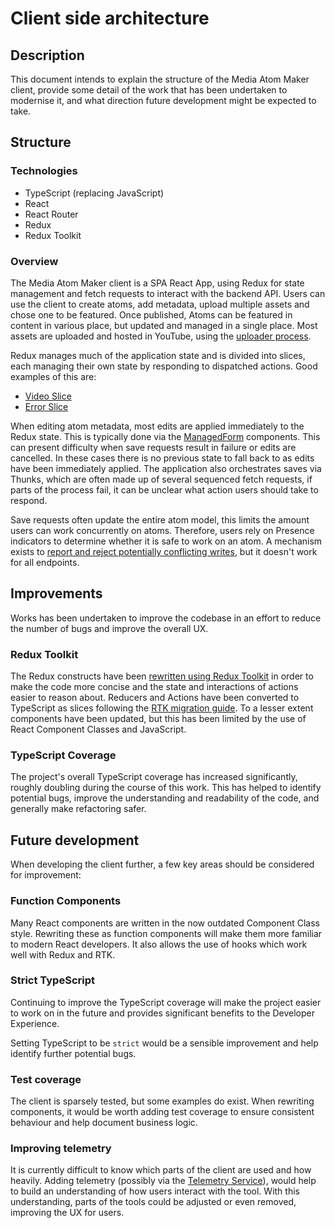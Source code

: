 # Client side architecture

## Description

This document intends to explain the structure of the Media Atom Maker client, provide some detail of the work that has
been undertaken to modernise it, and what direction future development might be expected to take.

## Structure

### Technologies

- TypeScript (replacing JavaScript)
- React
- React Router
- Redux
- Redux Toolkit

### Overview

The Media Atom Maker client is a SPA React App, using Redux for state management and fetch requests to interact with the
backend API. Users can use the client to create atoms, add metadata, upload multiple assets and chose one to be
featured. Once published, Atoms can be featured in content in various place, but updated and managed in a single
place. Most assets are uploaded and hosted in YouTube, using the [uploader process](../uploader/README.md).

Redux manages much of the application state and is divided into slices, each managing their own state by responding to
dispatched actions. Good examples of this are:

- [Video Slice](../public/video-ui/src/slices/video.ts)
- [Error Slice](../public/video-ui/src/slices/error.ts)

When editing atom metadata, most edits are applied immediately to the Redux state. This is typically done via
the [ManagedForm](../public/video-ui/src/components/ManagedForm/ManagedForm.jsx) components. This can present difficulty
when save requests result in failure or edits are cancelled. In these cases there is no previous state to fall back to
as edits have been immediately applied. The application also orchestrates saves via Thunks, which are often made up of
several sequenced fetch requests, if parts of the process fail, it can be unclear what action users should take to
respond.

Save requests often update the entire atom model, this limits the amount users can work concurrently on atoms.
Therefore, users rely on Presence indicators to determine whether it is safe to work on an atom. A mechanism exists to
[report and reject potentially conflicting writes](https://github.com/guardian/media-atom-maker/blob/0d0535c5d6158a4b077c4b23c8df01790be61071/app/model/commands/UpdateAtomCommand.scala#L77-L85),
but it doesn't work for all endpoints.

## Improvements

Works has been undertaken to improve the codebase in an effort to reduce the number of bugs and improve the overall UX.

### Redux Toolkit

The Redux constructs have been [rewritten using Redux Toolkit](https://github.com/guardian/media-atom-maker/issues/1262)
in order to make the code more concise and the state and interactions of actions easier to reason about. Reducers and
Actions have been converted to TypeScript as slices following
the [RTK migration guide](https://redux.js.org/usage/migrating-to-modern-redux). To a lesser extent components have been
updated, but this has been limited by the use of React Component Classes and JavaScript.

### TypeScript Coverage

The project's overall TypeScript coverage has increased significantly, roughly doubling during the course of this work.
This has helped to identify potential bugs, improve the understanding and readability of the code, and generally make
refactoring safer.

## Future development

When developing the client further, a few key areas should be considered for improvement:

### Function Components

Many React components are written in the now outdated Component Class style. Rewriting these as function components will
make them more familiar to modern React developers. It also allows the use of hooks which work well with Redux and
RTK.

### Strict TypeScript

Continuing to improve the TypeScript coverage will make the project easier to work on in the future and provides
significant benefits to the Developer Experience.

Setting TypeScript to be `strict` would be a sensible improvement and help identify further potential bugs.

### Test coverage

The client is sparsely tested, but some examples do exist. When rewriting components, it would be worth adding test
coverage to ensure consistent behaviour and help document business logic.

### Improving telemetry

It is currently difficult to know which parts of the client are used and how heavily. Adding telemetry (possibly via the
[Telemetry Service](https://github.com/guardian/editorial-tools-user-telemetry-service)), would help to build an
understanding of how users interact with the tool. With this understanding, parts of the tools could be adjusted or even
removed, improving the UX for users.
